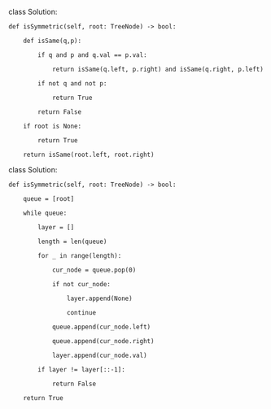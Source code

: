 class Solution:

    def isSymmetric(self, root: TreeNode) -> bool:

        def isSame(q,p):

            if q and p and q.val == p.val:

                return isSame(q.left, p.right) and isSame(q.right, p.left)

            if not q and not p:

                return True

            return False

        if root is None:

            return True

        return isSame(root.left, root.right)


class Solution:

    def isSymmetric(self, root: TreeNode) -> bool:

        queue = [root]

        while queue:

            layer = []

            length = len(queue)

            for _ in range(length):

                cur_node = queue.pop(0)

                if not cur_node:

                    layer.append(None)

                    continue

                queue.append(cur_node.left)

                queue.append(cur_node.right)

                layer.append(cur_node.val)

            if layer != layer[::-1]:

                return False

        return True

